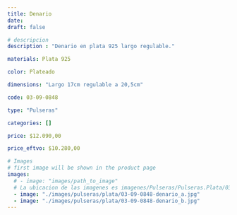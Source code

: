 ```yaml
---
title: Denario
date: 
draft: false

# descripcion
description : "Denario en plata 925 largo regulable."

materials: Plata 925

color: Plateado

dimensions: "Largo 17cm regulable a 20,5cm"

code: 03-09-0848

type: "Pulseras"

categories: []

price: $12.090,00

price_eftvo: $10.280,00

# Images
# first image will be shown in the product page
images:
  # - image: "images/path_to_image"
  # La ubicacion de las imagenes es imagenes/Pulseras/Pulseras.Plata/03-09-0848-denario
  - image: "./images/pulseras/plata/03-09-0848-denario_a.jpg"
  - image: "./images/pulseras/plata/03-09-0848-denario_b.jpg"
---
```

